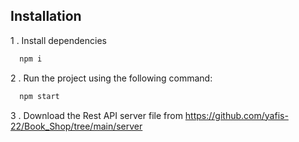 
## Installation

1 . Install dependencies
```bash
  npm i
```

2 . Run the project using the following command:
```bash
  npm start
```

3 . Download the Rest API server file from https://github.com/yafis-22/Book_Shop/tree/main/server
      
